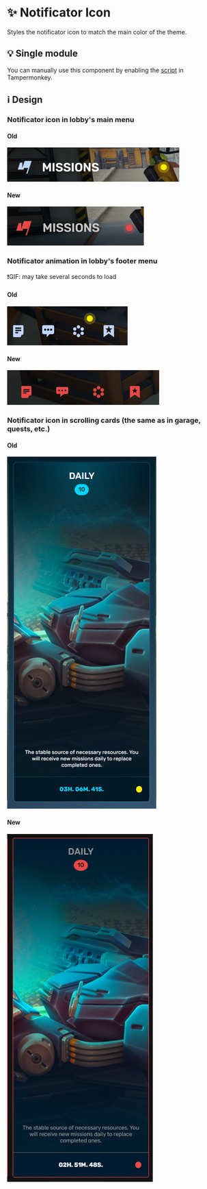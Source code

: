 # :sparkles: Notificator Icon

Styles the notificator icon to match the main color of the theme.

## :bulb: Single module

You can manually use this component by enabling the [script](https://github.com/OrakomoRi/Severitium/blob/main/src/General/NotificatorIcon/NotificatorIcon.user.js?raw=true) in Tampermonkey.

## :information_source: Design

### Notificator icon in lobby's main menu

#### Old

![](/images/general/old/notificatoriconmainmenu.png)

#### New

![](/images/general/new/notificatoriconmainmenu.png)

### Notificator animation in lobby's footer menu

❗GIF: may take several seconds to load

#### Old

![](/images/general/old/notificatoriconfootermenu.png)

#### New

![](/images/general/new/notificatoriconfootermenu.gif)

### Notificator icon in scrolling cards (the same as in garage, quests, etc.)

#### Old

![](/images/general/old/notificatoriconscrollingcards.png)

#### New

![](/images/general/new/notificatoriconscrollingcards.png)